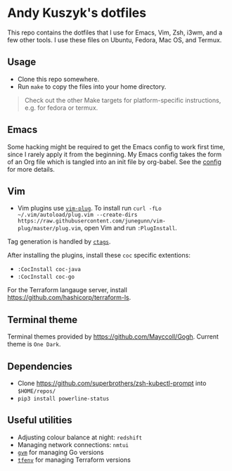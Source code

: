 # Andy Kuszyk's dotfiles
This repo contains the dotfiles that I use for Emacs, Vim, Zsh, i3wm, and a few other tools. I use these files on Ubuntu, Fedora, Mac OS, and Termux.

## Usage
* Clone this repo somewhere.
* Run `make` to copy the files into your home directory.

> Check out the other Make targets for platform-specific instructions, e.g. for fedora or termux.

## Emacs
Some hacking might be required to get the Emacs config to work first time, since I rarely apply it from the beginning. My Emacs config takes the form of an Org file which is tangled into an init file by org-babel. See the [config](./.emacs.d/emacs.org) for more details.

## Vim
* Vim plugins use [`vim-plug`](https://github.com/junegunn/vim-plug). To install run `curl -fLo ~/.vim/autoload/plug.vim --create-dirs https://raw.githubusercontent.com/junegunn/vim-plug/master/plug.vim`, open Vim and run `:PlugInstall`.

Tag generation is handled by [`ctags`](https://github.com/universal-ctags/ctags).

After installing the plugins, install these `coc` specific extentions:
- `:CocInstall coc-java`
- `:CocInstall coc-go`

For the Terraform langauge server, install https://github.com/hashicorp/terraform-ls.

## Terminal theme
Terminal themes provided by https://github.com/Mayccoll/Gogh. Current theme is `One Dark`.

## Dependencies
* Clone https://github.com/superbrothers/zsh-kubectl-prompt into `$HOME/repos/`
* `pip3 install powerline-status`

## Useful utilities
* Adjusting colour balance at night: `redshift`
* Managing network connections: `nmtui`
* [`gvm`](https://github.com/moovweb/gvm) for managing Go versions
* [`tfenv`](https://github.com/tfutils/tfenv) for managing Terraform versions
